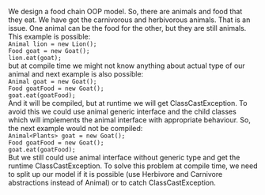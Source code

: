 We design a food chain OOP model. So, there are animals and food that they eat. 
We have got the carnivorous and herbivorous animals.
That is an issue. One animal can be the food for the other, but they are still animals. This example is possible: <br/>
    `Animal lion = new Lion();`<br/>
    `Food goat = new Goat();`<br/>
    `lion.eat(goat);` <br/> but at compile time we might not know anything about actual type of our animal and next example is 
    also possible: <br/>
    `Animal goat = new Goat();` <br/>
        `Food goatFood = new Goat();` <br/>
        `goat.eat(goatFood);` <br/>
     And it will be compiled, but at runtime we will get ClassCastException. To avoid this we could use animal generic 
     interface and the child classes which will implements the animal interface with appropriate behaviour. So, the next 
     example would not be compiled: <br/>
     `Animal<Plants> goat = new Goat();`<br/>
     `Food goatFood = new Goat();`<br/>
     `goat.eat(goatFood);` <br/>
     But we still could use animal interface without generic type and get the runtime ClassCastException. 
     To solve this problem at compile time, we need to split up our model if it is possible (use Herbivore and
     Carnivore abstractions instead of Animal) or to catch ClassCastException.
    